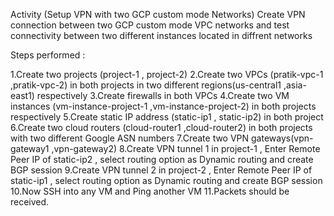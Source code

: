 Activity (Setup VPN with two GCP custom mode Networks)
Create VPN connection between two GCP custom mode VPC networks and test connectivity between two different instances located in diffrent networks

Steps performed :

1.Create two projects (project-1 , project-2) 
2.Create two VPCs (pratik-vpc-1 ,pratik-vpc-2) in both projects in two different regions(us-central1 ,asia-east1) respectively
3.Create firewalls in both VPCs
4.Create two VM instances (vm-instance-project-1 ,vm-instance-project-2) in both projects respectively
5.Create static IP address (static-ip1 , static-ip2) in both project
6.Create two cloud routers (cloud-router1 ,cloud-router2) in both projects with two different Google ASN numbers
7.Create two VPN gateways(vpn-gateway1 ,vpn-gateway2)
8.Create VPN tunnel 1 in project-1 , Enter Remote Peer IP of static-ip2 , select routing option as Dynamic routing and create BGP session
9.Create VPN tunnel 2 in project-2 , Enter Remote Peer IP of static-ip1 , select routing option as Dynamic routing and create BGP session
10.Now SSH into any VM and Ping another VM
11.Packets should be received.

